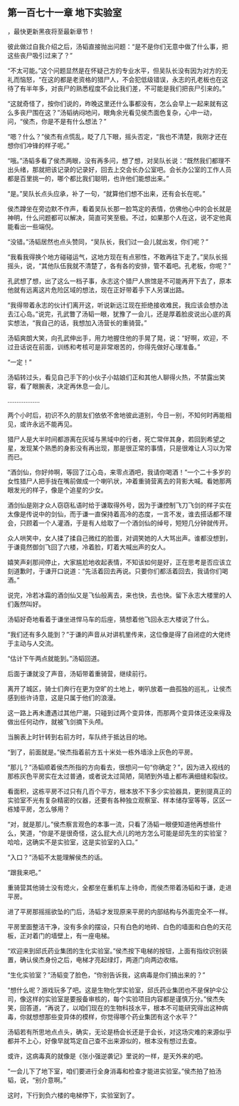 ## 第一百七十一章 地下实验室
，最快更新黑夜将至最新章节！

彼此做过自我介绍之后，汤韬直接抛出问题：“是不是你们无意中做了什么事，把这些丧尸吸引过来了？”

“不太可能。”这个问题显然是在怀疑己方的专业水平，但吴队长没有因为对方的无礼而恼怒，“在这的都是老资格的猎尸人，不会犯低级错误，永志的孔老板也在这待了有半年多，对丧尸的熟悉程度不会比我们差，不可能是我们把丧尸引来的。”

“这就奇怪了，按你们说的，昨晚这里还什么事都没有，怎么会早上一起来就有这么多丧尸围在这？”汤韬纳闷地问，眼角余光看见侯杰面色复杂，心中一动，问，“侯杰，你是不是有什么想法？”

“嗯？什么？”侯杰有点慌乱，眨了几下眼，摇头否定，“我也不清楚，我刚才还在想你们冲锋的样子呢。”

“哦。”汤韬多看了侯杰两眼，没有再多问，想了想，对吴队长说：“既然我们都理不出头绪，那就把该记录的记录好，回去上交会长办公室吧。会长办公室的工作人员都是百里挑一的，哪个都比我们聪明，也许他们能想出来。”

“是。”吴队长点头应承，补了一句，“就算他们想不出来，还有会长在呢。”

侯杰蹲坐在旁边默不作声，看着吴队长那一脸笃定的表情，仿佛他心中的会长就是神明，什么问题都可以解决，简直可笑至极。不过，如果那个人在这，说不定他真能看出一些端倪。

“没错。”汤韬居然也点头赞同，“吴队长，我们过一会儿就出发，你们呢？”

“我看我得换个地方碰碰运气，这地方现在有点邪性，不敢再往下走了。”吴队长摇摇头，说，“其他队伍我就不清楚了，各有各的安排，管不着吧。孔老板，你呢？”

孔武想了想，出了这么一档子事，永志这个猎尸人旅馆是不可能再开下去了，原本他就有远离这片危险区域的想法，现在正好带着手下人另谋出路。

“我得带着永志的伙计们离开这，听说新远江现在拒绝接收难民，我应该会想办法去江心岛。”说完，孔武瞥了汤韬一眼，犹豫了一会儿，还是厚着脸皮说出心底的真实想法，“我自己的话，我想加入汤营长的重骑营。”

汤韬爽朗大笑，向孔武伸出手，用力地握住他的手晃了晃，说：“好啊，欢迎，不过丑话说在前面，训练和考核可是非常艰苦的，你得先做好心理准备。”

“一定！”

汤韬转过头，看见自己手下的小伙子小姑娘们正和其他人聊得火热，不禁露出笑容，看了眼腕表，决定再休息一会儿。

………………

两个小时后，初识不久的朋友们依依不舍地彼此道别，今日一别，不知何时再能相见，或许永远不能再见。

猎尸人是大半时间都游离在灰域与黑域中的行者，死亡常伴其身，若回到希望之星，发现某个熟悉的身影没有再出现，那是很正常的事情，只是很难让人习以为常而已。

“酒剑仙，你好帅啊，等回了江心岛，来零点酒吧，我请你喝酒！”一个二十多岁的女性猎尸人把手拢在嘴前做成一个喇叭状，冲着重骑营离去的背影大喊。看她那两眼发光的样子，像是个追星的少女。

酒剑仙是刚才众人窃窃私语时给于谦取得外号，因为于谦控制飞刀飞剑的样子实在太像是传说中的剑仙，而于谦一直保持着高冷的态度，一言不发，谁去搭话都不理会，只顾着一个人灌酒，于是有人给取了一个酒剑仙的绰号，短短几分钟就传开。

众人哄笑中，女人揉了揉自己微红的脸蛋，对调笑她的人大骂出声。谁都没想到，于谦竟然御剑飞回了六楼，冷着脸，盯着大喊出声的女人。

嬉笑声刹那间停止，大家尴尬地收起表情，不知该如何是好，正在思考是否应该立刻道歉时，于谦开口说道：“先活着回去再说。只要你们都活着回去，我请你们喝酒。”

说完，冷若冰霜的酒剑仙又是飞仙般离去，来也快，去也快。留下永志大楼里的人们轰然叫好。

汤韬好奇地看着于谦坐进悍马车的后座，猜想着他飞回永志大楼说了什么。

“我们还有多久能到？”于谦的声音从对讲机里传来，这位像是得了自闭症的大佬终于主动与人交流。

“估计下午两点就能到。”汤韬回道。

后面于谦就没了声音，汤韬带着重骑营，继续前行。

离开了城区，骑士们奔行在更为空旷的土地上，喇叭放着一曲孤独的巡礼，让侯杰感到些许诗意，这是只属于他们的浪漫。

这一路上再未遭遇过其他尸潮，只碰到过两个变异体，而那两个变异体还没来得及做出任何动作，就被飞剑摘下头颅。

当腕表上时针转到右前方时，车队终于抵达目的地。

“到了，前面就是。”侯杰指着前方五十米处一栋外墙涂上灰色的平房。

“那儿？”汤韬顺着侯杰所指的方向看去，很想问一句“你确定？”，因为进入视线的那栋灰色平房实在太过普通，或者说太过简陋，简陋到外墙上都布满细缝和裂纹。

看面积，这栋平房不过只有几百个平方，根本放不下多少实验器具，更别提真正的实验室不光有复杂精密的仪器，还要有各种独立观察室、样本储存室等等，区区一栋矮平房，怎么够用？

“对，就是那儿。”侯杰察言观色的本事一流，只看了汤韬一眼便知道他再想些什么，笑道，“你是不是很奇怪，这么屁大点儿的地方怎么可能是邱先生的实验室？哈哈，这确实不是实验室，这是实验室的入口。”

“入口？”汤韬不太能理解侯杰的话。

“跟我来吧。”

重骑营其他骑士没有熄火，全都坐在重机车上待命，而侯杰带着汤韬和于谦，走进平房。

进了平房那摇摇欲坠的门后，汤韬才发现原来平房的内部结构与外面完全不一样。

平房里面整洁干净，没有多余的摆设，只有白色的地砖、白色的墙面和白色的天花板，正对着门的墙壁上，有一座电梯。

“欢迎来到邱氏药业集团的生化实验室。”侯杰按下电梯的按钮，上面有指纹识别装置，确认侯杰身份之后，电梯才亮起绿灯，两道门向两边收缩。

“生化实验室？”汤韬变了脸色，“你别告诉我，这病毒是你们搞出来的？”

“想什么呢？游戏玩多了吧。这是生物化学实验室，邱氏药业集团也不是保护伞公司，像这样的实验室是要报备审核的，每个实验项目内容都是谨慎万分。”侯杰失笑，回答道，“再说了，以咱们现在的生物科技水平，根本不可能研究得出这种病毒，你就想想那些变异体的模样，你觉得哪个药业集团有这个水平？”

汤韬若有所思地点点头，确实，无论是杨会长还是于会长，对这场灾难的来源似乎都并不上心，好像早就笃定自己查不出来源似的，根本没有想过去查。

或许，这病毒真的就像是《张小强逆袭记》里说的一样，是天外来的吧。

“一会儿下了地下室，咱们要进行全身消毒和检查才能进实验室。”侯杰拍了拍汤韬，说，“别介意啊。”

这时，下行到负六楼的电梯停下，实验室到了。

